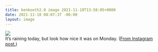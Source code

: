 ```yaml
---
title: kenbooth2.0 image 2021-11-18T13:58:05+0000
date: 2021-11-18 08:07:37 -06:00
layout: image
---
```


<img src="https://dl.dropboxusercontent.com/s/taysvho7laqb7m3/258529641_131072182630561_1744198420216918630_n?dl=0"><br>
It’s raining today, but look how nice it was on Monday. (<a href="https://www.instagram.com/p/CWa3IDDLnrz/">From Instagram post.</a>)